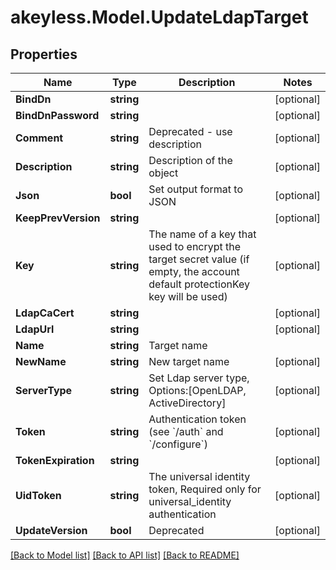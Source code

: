 # akeyless.Model.UpdateLdapTarget

## Properties

Name | Type | Description | Notes
------------ | ------------- | ------------- | -------------
**BindDn** | **string** |  | [optional] 
**BindDnPassword** | **string** |  | [optional] 
**Comment** | **string** | Deprecated - use description | [optional] 
**Description** | **string** | Description of the object | [optional] 
**Json** | **bool** | Set output format to JSON | [optional] 
**KeepPrevVersion** | **string** |  | [optional] 
**Key** | **string** | The name of a key that used to encrypt the target secret value (if empty, the account default protectionKey key will be used) | [optional] 
**LdapCaCert** | **string** |  | [optional] 
**LdapUrl** | **string** |  | [optional] 
**Name** | **string** | Target name | 
**NewName** | **string** | New target name | [optional] 
**ServerType** | **string** | Set Ldap server type, Options:[OpenLDAP, ActiveDirectory] | [optional] 
**Token** | **string** | Authentication token (see &#x60;/auth&#x60; and &#x60;/configure&#x60;) | [optional] 
**TokenExpiration** | **string** |  | [optional] 
**UidToken** | **string** | The universal identity token, Required only for universal_identity authentication | [optional] 
**UpdateVersion** | **bool** | Deprecated | [optional] 

[[Back to Model list]](../README.md#documentation-for-models) [[Back to API list]](../README.md#documentation-for-api-endpoints) [[Back to README]](../README.md)

